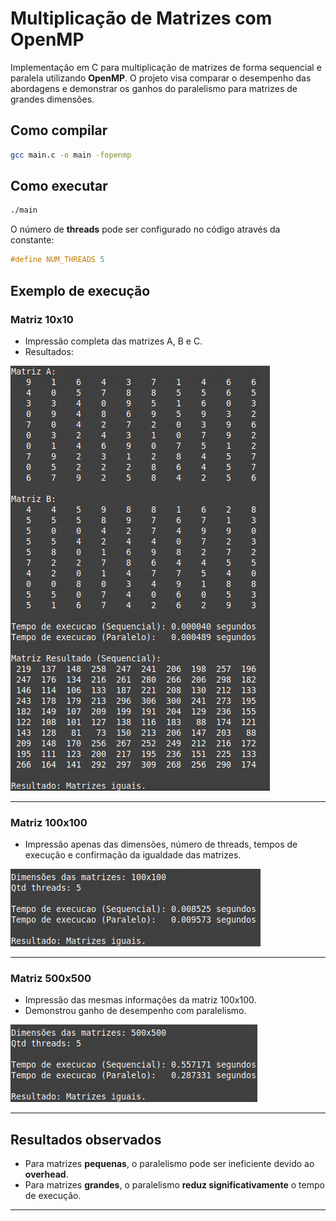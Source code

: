 
# Multiplicação de Matrizes com OpenMP

Implementação em C para multiplicação de matrizes de forma sequencial e paralela utilizando **OpenMP**. O projeto visa comparar o desempenho das abordagens e demonstrar os ganhos do paralelismo para matrizes de grandes dimensões.

## Como compilar

```bash
gcc main.c -o main -fopenmp
```

## Como executar

```bash
./main
```

O número de **threads** pode ser configurado no código através da constante:

```c
#define NUM_THREADS 5
```

## Exemplo de execução

### Matriz 10x10

- Impressão completa das matrizes A, B e C.
- Resultados:

![Matriz 10x10](imagens/resultado_10.png)

---

### Matriz 100x100

- Impressão apenas das dimensões, número de threads, tempos de execução e confirmação da igualdade das matrizes.

![Matriz 100x100](imagens/resultado_100.png)

---

### Matriz 500x500

- Impressão das mesmas informações da matriz 100x100.
- Demonstrou ganho de desempenho com paralelismo.

![Matriz 500x500](imagens/resultado_500.png)

---

## Resultados observados

- Para matrizes **pequenas**, o paralelismo pode ser ineficiente devido ao **overhead**.
- Para matrizes **grandes**, o paralelismo **reduz significativamente** o tempo de execução.

---
